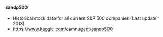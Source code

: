 #### sandp500
* Historical stock data for all current S&P 500 companies (Last update: 2018)
* https://www.kaggle.com/camnugent/sandp500
